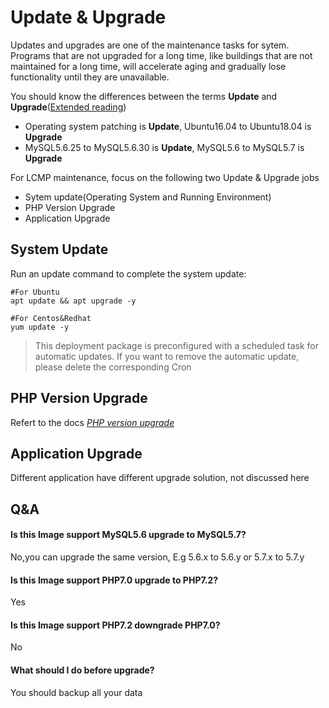 # Update & Upgrade

Updates and upgrades are one of the maintenance tasks for sytem. Programs that are not upgraded for a long time, like buildings that are not maintained for a long time, will accelerate aging and gradually lose functionality until they are unavailable.

You should know the differences between the terms **Update** and **Upgrade**([Extended reading](https://support.websoft9.com/docs/faq/tech-upgrade.html#update-vs-upgrade))
- Operating system patching is **Update**, Ubuntu16.04 to Ubuntu18.04 is **Upgrade**
- MySQL5.6.25 to MySQL5.6.30 is **Update**, MySQL5.6 to MySQL5.7 is **Upgrade**

For LCMP maintenance, focus on the following two Update & Upgrade jobs

- Sytem update(Operating System and Running Environment) 
- PHP Version Upgrade
- Application Upgrade

## System Update

Run an update command to complete the system update:

``` shell
#For Ubuntu
apt update && apt upgrade -y

#For Centos&Redhat
yum update -y
```
> This deployment package is preconfigured with a scheduled task for automatic updates. If you want to remove the automatic update, please delete the corresponding Cron

## PHP Version Upgrade

Refert to the docs *[PHP version upgrade](https://support.websoft9.com/docs/linux/zh/lang-php.html#verion-upgrade)*

## Application Upgrade

Different application have different upgrade solution, not discussed here

## Q&A

#### Is this Image support MySQL5.6 upgrade to MySQL5.7?
No,you can upgrade the same version, E.g 5.6.x to 5.6.y   or  5.7.x to 5.7.y

#### Is this Image support PHP7.0 upgrade to PHP7.2?
Yes

#### Is this Image support PHP7.2 downgrade PHP7.0?
No

#### What should I do before upgrade?
You should backup all your data
